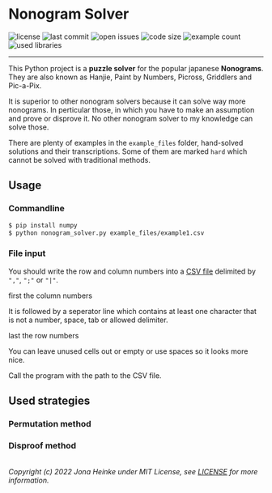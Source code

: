 # Nonogram Solver

![license](https://img.shields.io/github/license/jonaheinke/nonogram_solver)
![last commit](https://img.shields.io/github/last-commit/jonaheinke/nonogram_solver)
![open issues](https://img.shields.io/github/issues/jonaheinke/nonogram_solver)
![code size](https://img.shields.io/github/languages/code-size/jonaheinke/nonogram_solver)
![example count](https://img.shields.io/github/directory-file-count/jonaheinke/nonogram_solver/example_files?label=example%20files&type=file&extension=csv)
![used libraries](https://img.shields.io/badge/used%20libraries-numpy-013243)

---

This Python project is a **puzzle solver** for the popular japanese **Nonograms**. They are also known as Hanjie, Paint by Numbers, Picross, Griddlers and Pic-a-Pix.

It is superior to other nonogram solvers because it can solve way more nonograms. In perticular those, in which you have to make an assumption and prove or disprove it. No other nonogram solver to my knowledge can solve those.

There are plenty of examples in the `example_files` folder, hand-solved solutions and their transcriptions. Some of them are marked `hard` which cannot be solved with traditional methods.

## Usage

### Commandline

```bash
$ pip install numpy
$ python nonogram_solver.py example_files/example1.csv
```

### File input

You should write the row and column numbers into a [CSV file](https://en.wikipedia.org/wiki/Comma-separated_values) delimited by `","`, `";"` or `"|"`.

first the column numbers

It is followed by a seperator line which contains at least one character that is not a number, space, tab or allowed delimiter.

last the row numbers

You can leave unused cells out or empty or use spaces so it looks more nice.

Call the program with the path to the CSV file.

## Used strategies

### Permutation method

### Disproof method

\
*Copyright (c) 2022 Jona Heinke under MIT License, see [LICENSE](LICENSE) for more information.*